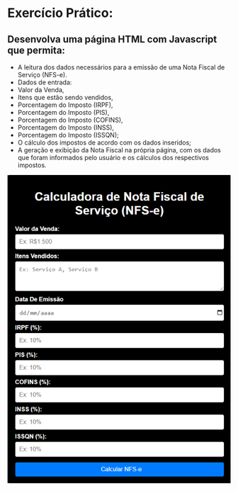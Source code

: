 # Exercício Prático:

## Desenvolva uma página HTML com Javascript que permita:

- A leitura dos dados necessários para a emissão de uma Nota Fiscal de Serviço (NFS-e). 
- Dados de entrada: 
- Valor da Venda, 
- Itens que estão sendo vendidos, 
- Porcentagem do Imposto (IRPF), 
- Porcentagem do Imposto (PIS), 
- Porcentagem do Imposto (COFINS), 
- Porcentagem do Imposto (INSS), 
- Porcentagem do Imposto (ISSQN);
- O cálculo dos impostos de acordo com os dados inseridos;
- A geração e exibição da Nota Fiscal na própria página, com os dados que foram informados pelo usuário e os cálculos dos respectivos impostos.

<p align="center">
  <img src="img/NFS-e.PNG" alt="Netflix"/>
